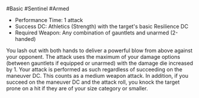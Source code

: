 #Basic #Sentinel #Armed
 
- Performance Time: 1 attack
- Success DC: Athletics (Strength) with the target's basic Resilience DC
- Required Weapon: Any combination of gauntlets and unarmed (2-handed)
 
You lash out with both hands to deliver a powerful blow from above against your opponent. The attack uses the maximum of your damage options (between gauntlets if equipped or unarmed) with the damage die increased by 1. Your attack is performed as such regardless of succeeding on the maneuver DC. 
This counts as a medium weapon attack.
In addition, if you succeed on the maneuver DC and the attack roll,  you knock the target prone on a hit if they are of your size category or smaller.